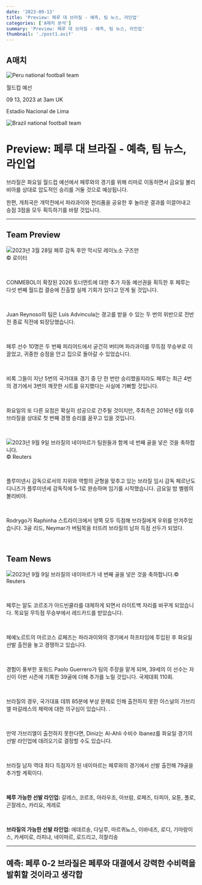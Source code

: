 ```yaml
---
date: '2023-09-13'
title: 'Preview: 페루 대 브라질 - 예측, 팀 뉴스, 라인업'
categories: ['A매치 분석']
summary: 'Preview: 페루 대 브라질 - 예측, 팀 뉴스, 라인업'
thumbnail: './post1.avif'
---
```


## A매치

![Peru national football team](https://sm.imgix.net/21/12/perlog.png?w=60&h=60&auto=compress,format&fit=clip 'Peru national football team')

월드컵 예선

09 13, 2023 at 3am UK

Estadio Nacional de Lima

![Brazil national football team](https://sm.imgix.net/21/12/bralog.png?w=60&h=60&auto=compress,format&fit=clip 'Brazil national football team')

# Preview: 페루 대 브라질 - 예측, 팀 뉴스, 라인업

브라질은 화요일 월드컵 예선에서 페루와의 경기를 위해 리마로 이동하면서 금요일 볼리비아를 상대로 압도적인 승리를 거둘 것으로 예상됩니다.

한편, 개최국은 개막전에서 파라과이와 전리품을 공유한 후 놀라운 결과를 이끌어내고 승점 3점을 모두 획득하기를 바랄 것입니다.

---

## Team Preview

![2023년 3월 28일 페루 감독 후안 막시모 레이노소 구즈만](https://sm.imgix.net/23/13/juan-maximo-reynoso-guzman.jpg?w=640&h=480&auto=compress,format&fit=clip '2023년 3월 28일 페루 감독 후안 막시모 레이노소 구즈만')
<br />
© 로이터

<br />

CONMEBOL이 확장된 2026 토너먼트에 대한 추가 자동 예선권을 획득한 후 페루는 다섯 번째 월드컵 결승에 진출할 실제 기회가 있다고 믿게 될 것입니다.

<br />

Juan Reynoso의 팀은 Luis Advincula는 경고를 받을 수 있는 두 번의 위반으로 전반전 종료 직전에 퇴장당했습니다.

<br />

페루 선수 10명은 두 번째 피리어드에서 굳건히 버티며 파라과이를 무득점 무승부로 이끌었고, 귀중한 승점을 안고 집으로 돌아갈 수 있었습니다.

<br />

비록 그들이 지난 5번의 국가대표 경기 중 단 한 번만 승리했을지라도 페루는 최근 4번의 경기에서 3번의 깨끗한 시트를 유지했다는 사실에 기뻐할 것입니다.

<br />

화요일의 또 다른 요점은 확실히 성공으로 간주될 것이지만, 주최측은 2016년 6월 이후 브라질을 상대로 첫 번째 경쟁 승리를 꿈꾸고 있을 것입니다.

<br />

![2023년 9월 9일 브라질의 네이마르가 팀원들과 함께 네 번째 골을 넣은 것을 축하합니다.](https://sm.imgix.net/23/36/brazil.jpg?w=640&h=480&auto=compress,format&fit=clip '2023년 9월 9일 브라질의 네이마르가 팀원들과 함께 네 번째 골을 넣은 것을 축하합니다.')
<br />
© Reuters

<br />

플루미넨시 감독으로서의 지위와 역할의 균형을 맞추고 있는 브라질 임시 감독 페르난도 디니즈가 플루미넨세 감독직에 5-1로 완승하며 임기를 시작했습니다. 금요일 밤 벨렘의 볼리비아.

<br />

Rodrygo가 Raphinha 스트라이크에서 양쪽 모두 득점해 브라질에게 우위를 안겨주었습니다. 3골 리드, Neymar가 버팀목을 터뜨려 브라질의 남자 득점 선두가 되었다.

<br />

## Team News

![2023년 9월 9일 브라질의 네이마르가 네 번째 골을 넣은 것을 축하합니다.](https://sm.imgix.net/23/36/neymar.jpg?w=640&h=480&auto=compress,format&fit=clip '2023년 9월 9일 브라질의 네이마르가 네 번째 골을 넣은 것을 축하합니다.')© Reuters

<br />

페루는 알도 코르조가 아드빈쿨라를 대체하게 되면서 라이트백 자리를 바꾸게 되었습니다. 목요일 무득점 무승부에서 레드카드를 받았습니다.

<br />

페예노르트의 마르코스 로페즈는 파라과이와의 경기에서 하프타임에 투입된 후 화요일 선발 출전을 놓고 경쟁하고 있습니다.

<br />

경험이 풍부한 포워드 Paolo Guerrero가 팀의 주장을 맡게 되며, 39세의 이 선수는 자신이 이번 시즌에 기록한 39골에 더해 추가를 노릴 것입니다. 국제대회 110회.

<br />

브라질의 경우, 국가대표 데뷔 85분에 부상 문제로 인해 출전하지 못한 아스널의 가브리엘 마갈레스의 체력에 대한 의구심이 있습니다. .

<br />

만약 가브리엘이 출전하지 못한다면, Diniz는 Al-Ahli 수비수 Ibanez를 화요일 경기의 선발 라인업에 데려오기로 결정할 수도 있습니다.

<br />

브라질 남자 역대 최다 득점자가 된 네이마르는 페루와의 경기에서 선발 출전해 79골을 추가할 계획이다.

<br />

**페루 가능한 선발 라인업:**
갈레스, 코르조, 아라우조, 아브람, 로페즈, 타피아, 요툰, 폴로, 곤잘레스, 카리요, 게레로

<br />

**브라질의 가능한 선발 라인업:**
에데르송, 다닐루, 마르퀴뇨스, 이바네즈, 로디, 기마랑이스, 카세미로, 라피냐, 네이마르, 로드리고, 히찰리송

---

## 예측: 페루 0-2 브라질은 페루와 대결에서 강력한 수비력을 발휘할 것이라고 생각합

<br />
